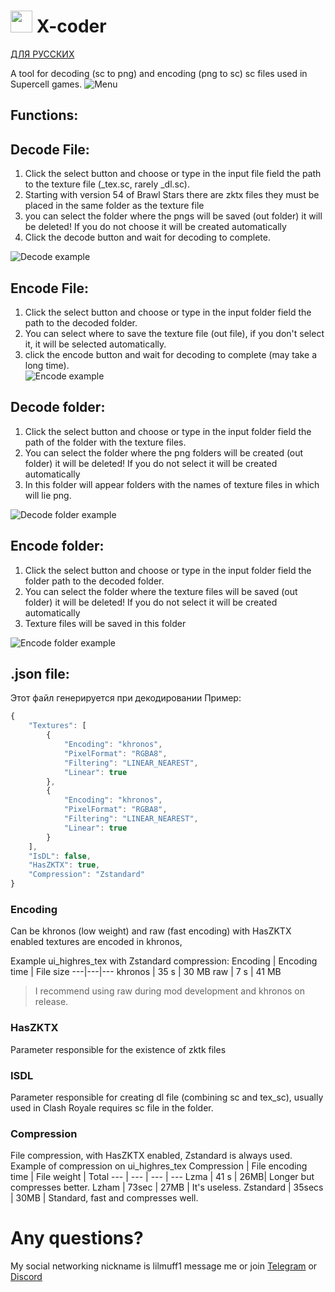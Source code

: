 # <img src="https://github.com/lilmuff2/X-coder/blob/master/android/res/drawable-xxxhdpi/icon.png?raw=true" width="35" height="35"> X-coder
[ДЛЯ РУССКИХ](https://github.com/lilmuff2/X-coder/blob/master/Readme_ru.md)

A tool for decoding (sc to png) and encoding (png to sc) sc files used in Supercell games.
![Menu](https://github.com/lilmuff2/X-coder/blob/images/new_menu.png?raw=true)
## Functions:
## Decode File: 
1. Click the select button and choose or type in the input file field the path to the texture file (_tex.sc, rarely _dl.sc).
2. Starting with version 54 of Brawl Stars there are zktx files they must be placed in the same folder as the texture file
3. you can select the folder where the pngs will be saved (out folder) it will be deleted! If you do not choose it will be created automatically
4. Click the decode button and wait for decoding to complete.

![Decode example](https://github.com/lilmuff2/X-coder/blob/images/new_decode.png?raw=true)
## Encode File:
1. Click the select button and choose or type in the input folder field the path to the decoded folder. 
2. You can select where to save the texture file (out file), if you don't select it, it will be selected automatically.
3. click the encode button and wait for decoding to complete (may take a long time).   
![Encode example](https://github.com/lilmuff2/X-coder/blob/images/new_encode.png?raw=true)
## Decode folder: 
1. Click the select button and choose or type in the input folder field the path of the folder with the texture files.
2. You can select the folder where the png folders will be created (out folder) it will be deleted! If you do not select it will be created automatically
3. In this folder will appear folders with the names of texture files in which will lie png.


![Decode folder example](https://github.com/lilmuff2/X-coder/blob/images/new_decode_folder.png?raw=true) 
## Encode folder: 
1. Click the select button and choose or type in the input folder field the folder path to the decoded folder.
2. You can select the folder where the texture files will be saved (out folder) it will be deleted! If you do not select it will be created automatically
3. Texture files will be saved in this folder

![Encode folder example](https://github.com/lilmuff2/X-coder/blob/images/new_encode_folder.png?raw=true)
## .json file:
Этот файл генерируется при декодировании Пример:
```javascript
{
    "Textures": [ 
        {
            "Encoding": "khronos",
            "PixelFormat": "RGBA8",
            "Filtering": "LINEAR_NEAREST",
            "Linear": true
        },
        {
            "Encoding": "khronos",
            "PixelFormat": "RGBA8",
            "Filtering": "LINEAR_NEAREST",
            "Linear": true
        }
    ],
    "IsDL": false,
    "HasZKTX": true,
    "Compression": "Zstandard"
}
```

### Encoding
Can be khronos (low weight) and raw (fast encoding) with HasZKTX enabled textures are encoded in khronos,

Example ui_highres_tex with Zstandard compression:
Encoding | Encoding time | File size
---|---|---
khronos | 35 s | 30 MB
raw | 7 s | 41 MB
> I recommend using raw during mod development and khronos on release.
### HasZKTX 
Parameter responsible for the existence of zktk files
### ISDL
Parameter responsible for creating dl file (combining sc and tex_sc), usually used in Clash Royale requires sc file in the folder.
### Compression
File compression, with HasZKTX enabled, Zstandard is always used.
Example of compression on ui_highres_tex 
Compression | File encoding time | File weight | Total
--- | --- | --- | --- 
Lzma | 41 s | 26MB| Longer but compresses better.
Lzham | 73sec | 27MB | It's useless.
Zstandard | 35secs | 30MB | Standard, fast and compresses well.

# Any questions?
My social networking nickname is lilmuff1 message me or join <a target=”_blank” href="https://t.me/XcoderBS">Telegram</a> or <a href="https://discord.com/invite/yNajwpBe" target=”_blank”>Discord</a>  
